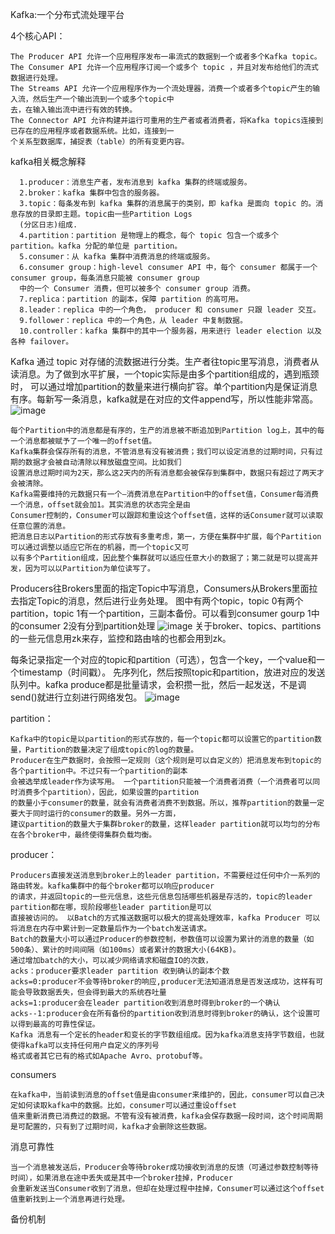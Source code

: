 Kafka:一个分布式流处理平台

4个核心API：

    The Producer API 允许一个应用程序发布一串流式的数据到一个或者多个Kafka topic。 
    The Consumer API 允许一个应用程序订阅一个或多个 topic ，并且对发布给他们的流式数据进行处理。 
    The Streams API 允许一个应用程序作为一个流处理器，消费一个或者多个topic产生的输入流，然后生产一个输出流到一个或多个topic中
    去，在输入输出流中进行有效的转换。 
    The Connector API 允许构建并运行可重用的生产者或者消费者，将Kafka topics连接到已存在的应用程序或者数据系统。比如，连接到一
    个关系型数据库，捕捉表（table）的所有变更内容。
    
kafka相关概念解释

      1.producer：消息生产者，发布消息到 kafka 集群的终端或服务。
      2.broker：kafka 集群中包含的服务器。
      3.topic：每条发布到 kafka 集群的消息属于的类别，即 kafka 是面向 topic 的。消息存放的目录即主题。topic由一些Partition Logs
      (分区日志)组成.
      4.partition：partition 是物理上的概念，每个 topic 包含一个或多个 partition。kafka 分配的单位是 partition。
      5.consumer：从 kafka 集群中消费消息的终端或服务。
      6.consumer group：high-level consumer API 中，每个 consumer 都属于一个 consumer group，每条消息只能被 consumer group 
      中的一个 Consumer 消费，但可以被多个 consumer group 消费。
      7.replica：partition 的副本，保障 partition 的高可用。
      8.leader：replica 中的一个角色， producer 和 consumer 只跟 leader 交互。
      9.follower：replica 中的一个角色，从 leader 中复制数据。
      10.controller：kafka 集群中的其中一个服务器，用来进行 leader election 以及 各种 failover。

Kafka 通过 topic 对存储的流数据进行分类。生产者往topic里写消息，消费者从读消息。为了做到水平扩展，一个topic实际是由多个partition组成的，遇到瓶颈时，
可以通过增加partition的数量来进行横向扩容。单个partition内是保证消息有序。每新写一条消息，kafka就是在对应的文件append写，所以性能非常高。
![image](https://github.com/itsohorriblela/Hadoop-Diary/blob/master/images/kafkaconstruct.png)
    
    每个Partition中的消息都是有序的，生产的消息被不断追加到Partition log上，其中的每一个消息都被赋予了一个唯一的offset值。 
    Kafka集群会保存所有的消息，不管消息有没有被消费；我们可以设定消息的过期时间，只有过期的数据才会被自动清除以释放磁盘空间。比如我们
    设置消息过期时间为2天，那么这2天内的所有消息都会被保存到集群中，数据只有超过了两天才会被清除。 
    Kafka需要维持的元数据只有一个–消费消息在Partition中的offset值，Consumer每消费一个消息，offset就会加1。其实消息的状态完全是由
    Consumer控制的，Consumer可以跟踪和重设这个offset值，这样的话Consumer就可以读取任意位置的消息。 
    把消息日志以Partition的形式存放有多重考虑，第一，方便在集群中扩展，每个Partition可以通过调整以适应它所在的机器，而一个topic又可
    以有多个Partition组成，因此整个集群就可以适应任意大小的数据了；第二就是可以提高并发，因为可以以Partition为单位读写了。
    
   Producers往Brokers里面的指定Topic中写消息，Consumers从Brokers里面拉去指定Topic的消息，然后进行业务处理。
   图中有两个topic，topic 0有两个partition，topic 1有一个partition，三副本备份。可以看到consumer gourp 1中的consumer 2没有分到partition处理
![image](https://github.com/itsohorriblela/Hadoop-Diary/blob/master/images/kafkadataflow.png)
   关于broker、topics、partitions的一些元信息用zk来存，监控和路由啥的也都会用到zk。
   
每条记录指定一个对应的topic和partition（可选），包含一个key，一个value和一个timestamp（时间戳）。 先序列化，然后按照topic和partition，放进对应的发送
队列中。kafka produce都是批量请求，会积攒一批，然后一起发送，不是调send()就进行立刻进行网络发包。
![image](https://github.com/itsohorriblela/Hadoop-Diary/blob/master/images/kafkaproductflow.png)

partition：

    Kafka中的topic是以partition的形式存放的，每一个topic都可以设置它的partition数量，Partition的数量决定了组成topic的log的数量。
    Producer在生产数据时，会按照一定规则（这个规则是可以自定义的）把消息发布到topic的各个partition中。不过只有一个partition的副本
    会被选举成leader作为读写用。 一个partition只能被一个消费者消费（一个消费者可以同时消费多个partition），因此，如果设置的partition
    的数量小于consumer的数量，就会有消费者消费不到数据。所以，推荐partition的数量一定要大于同时运行的consumer的数量。另外一方面，
    建议partition的数量大于集群broker的数量，这样leader partition就可以均匀的分布在各个broker中，最终使得集群负载均衡。

producer：

    Producers直接发送消息到broker上的leader partition，不需要经过任何中介一系列的路由转发。kafka集群中的每个broker都可以响应producer
    的请求，并返回topic的一些元信息，这些元信息包括哪些机器是存活的，topic的leader partition都在哪，现阶段哪些leader partition是可以
    直接被访问的。 以Batch的方式推送数据可以极大的提高处理效率，kafka Producer 可以将消息在内存中累计到一定数量后作为一个batch发送请求。
    Batch的数量大小可以通过Producer的参数控制，参数值可以设置为累计的消息的数量（如500条）、累计的时间间隔（如100ms）或者累计的数据大小(64KB)。
    通过增加batch的大小，可以减少网络请求和磁盘IO的次数，
    acks：producer要求leader partition 收到确认的副本个数
    acks=0:producer不会等待broker的响应,producer无法知道消息是否发送成功，这样有可能会导致数据丢失，但会得到最大的系统吞吐量
    acks=1:producer会在leader partition收到消息时得到broker的一个确认
    acks--1:producer会在所有备份的partition收到消息时得到broker的确认，这个设置可以得到最高的可靠性保证。 
    Kafka 消息有一个定长的header和变长的字节数组组成。因为kafka消息支持字节数组，也就使得kafka可以支持任何用户自定义的序列号
    格式或者其它已有的格式如Apache Avro、protobuf等。
 
 consumers
 
    在kafka中，当前读到消息的offset值是由consumer来维护的，因此，consumer可以自己决定如何读取kafka中的数据。比如，consumer可以通过重设offset
    值来重新消费已消费过的数据。不管有没有被消费，kafka会保存数据一段时间，这个时间周期是可配置的，只有到了过期时间，kafka才会删除这些数据。 
 
 消息可靠性
 
    当一个消息被发送后，Producer会等待broker成功接收到消息的反馈（可通过参数控制等待时间），如果消息在途中丢失或是其中一个broker挂掉，Producer
    会重新发送当Consumer收到了消息，但却在处理过程中挂掉，Consumer可以通过这个offset值重新找到上一个消息再进行处理。
    
备份机制

